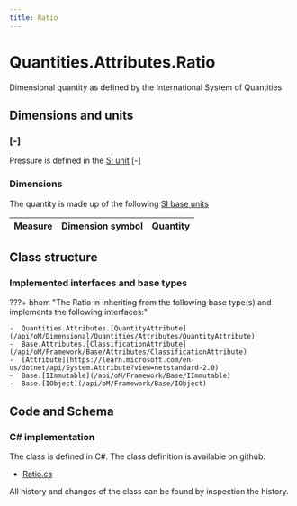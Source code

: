 ```yaml
---
title: Ratio
---
```


# Quantities.Attributes.Ratio

Dimensional quantity as defined by the International System of Quantities

## Dimensions and units

### [-]

Pressure is defined in the [SI unit](https://bhom.xyz/documentation/BHoM_oM/BHoM-Units-conventions/) [-]

### Dimensions

The quantity is made up of the following [SI base units](https://en.wikipedia.org/wiki/SI_base_unit)

| Measure        | Dimension symbol | Quantity |
|------------------|--------|----------|


## Class structure

### Implemented interfaces and base types

???+ bhom "The Ratio in inheriting from the following base type(s) and implements the following interfaces:"

    -  Quantities.Attributes.[QuantityAttribute](/api/oM/Dimensional/Quantities/Attributes/QuantityAttribute)
    -  Base.Attributes.[ClassificationAttribute](/api/oM/Framework/Base/Attributes/ClassificationAttribute)
    -  [Attribute](https://learn.microsoft.com/en-us/dotnet/api/System.Attribute?view=netstandard-2.0)
    -  Base.[IImmutable](/api/oM/Framework/Base/IImmutable)
    -  Base.[IObject](/api/oM/Framework/Base/IObject)




## Code and Schema

### C# implementation

The class is defined in C#. The class definition is available on github:

- [Ratio.cs](https://github.com/BHoM/BHoM/blob/develop/Quantities_oM/Attributes\Ratio.cs)

All history and changes of the class can be found by inspection the history.
